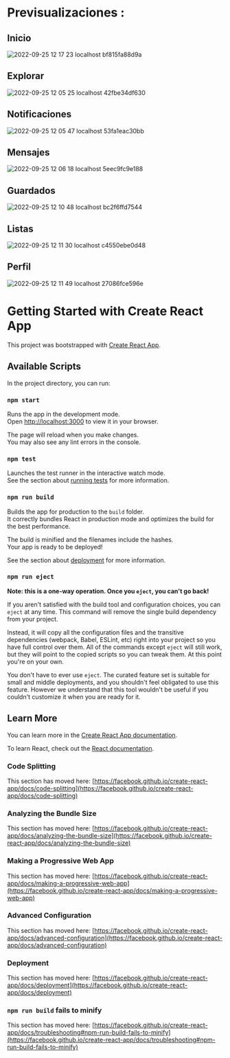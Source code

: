 <h1>Previsualizaciones :</h1>
 
<h2>Inicio</h2>

![2022-09-25 12 17 23 localhost bf815fa88d9a](https://user-images.githubusercontent.com/99273526/192151145-72e8daca-bdb1-4973-a653-749190fa1233.png)

<h2>Explorar</h2>

![2022-09-25 12 05 25 localhost 42fbe34df630](https://user-images.githubusercontent.com/99273526/192151174-bea95503-4395-4949-afab-670941f0eaef.png)

<h2>Notificaciones</h2>

![2022-09-25 12 05 47 localhost 53fa1eac30bb](https://user-images.githubusercontent.com/99273526/192151182-ac2f2110-36bf-44d6-bb5e-030e70f04545.png)

<h2>Mensajes</h2>

![2022-09-25 12 06 18 localhost 5eec9fc9e188](https://user-images.githubusercontent.com/99273526/192151184-0e1a3342-ea75-415d-bea3-97072af1c9d6.png)

<h2>Guardados</h2>

![2022-09-25 12 10 48 localhost bc2f6ffd7544](https://user-images.githubusercontent.com/99273526/192151188-34450dd7-7d91-4698-823f-0b529584c421.png)

<h2>Listas</h2>

![2022-09-25 12 11 30 localhost c4550ebe0d48](https://user-images.githubusercontent.com/99273526/192151193-9dace85c-1400-4c55-87c5-371bede3f117.png)

<h2>Perfil</h2>

![2022-09-25 12 11 49 localhost 27086fce596e](https://user-images.githubusercontent.com/99273526/192151196-481a07cf-3bd2-46b9-85aa-b8a96516319e.png)


# Getting Started with Create React App

This project was bootstrapped with [Create React App](https://github.com/facebook/create-react-app).

## Available Scripts

In the project directory, you can run:

### `npm start`

Runs the app in the development mode.\
Open [http://localhost:3000](http://localhost:3000) to view it in your browser.

The page will reload when you make changes.\
You may also see any lint errors in the console.

### `npm test`

Launches the test runner in the interactive watch mode.\
See the section about [running tests](https://facebook.github.io/create-react-app/docs/running-tests) for more information.

### `npm run build`

Builds the app for production to the `build` folder.\
It correctly bundles React in production mode and optimizes the build for the best performance.

The build is minified and the filenames include the hashes.\
Your app is ready to be deployed!

See the section about [deployment](https://facebook.github.io/create-react-app/docs/deployment) for more information.

### `npm run eject`

**Note: this is a one-way operation. Once you `eject`, you can't go back!**

If you aren't satisfied with the build tool and configuration choices, you can `eject` at any time. This command will remove the single build dependency from your project.

Instead, it will copy all the configuration files and the transitive dependencies (webpack, Babel, ESLint, etc) right into your project so you have full control over them. All of the commands except `eject` will still work, but they will point to the copied scripts so you can tweak them. At this point you're on your own.

You don't have to ever use `eject`. The curated feature set is suitable for small and middle deployments, and you shouldn't feel obligated to use this feature. However we understand that this tool wouldn't be useful if you couldn't customize it when you are ready for it.

## Learn More

You can learn more in the [Create React App documentation](https://facebook.github.io/create-react-app/docs/getting-started).

To learn React, check out the [React documentation](https://reactjs.org/).

### Code Splitting

This section has moved here: [https://facebook.github.io/create-react-app/docs/code-splitting](https://facebook.github.io/create-react-app/docs/code-splitting)

### Analyzing the Bundle Size

This section has moved here: [https://facebook.github.io/create-react-app/docs/analyzing-the-bundle-size](https://facebook.github.io/create-react-app/docs/analyzing-the-bundle-size)

### Making a Progressive Web App

This section has moved here: [https://facebook.github.io/create-react-app/docs/making-a-progressive-web-app](https://facebook.github.io/create-react-app/docs/making-a-progressive-web-app)

### Advanced Configuration

This section has moved here: [https://facebook.github.io/create-react-app/docs/advanced-configuration](https://facebook.github.io/create-react-app/docs/advanced-configuration)

### Deployment

This section has moved here: [https://facebook.github.io/create-react-app/docs/deployment](https://facebook.github.io/create-react-app/docs/deployment)

### `npm run build` fails to minify

This section has moved here: [https://facebook.github.io/create-react-app/docs/troubleshooting#npm-run-build-fails-to-minify](https://facebook.github.io/create-react-app/docs/troubleshooting#npm-run-build-fails-to-minify)
